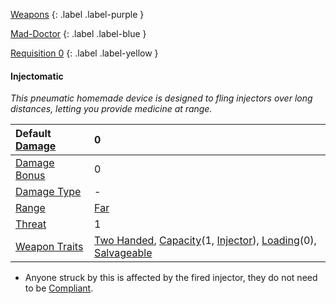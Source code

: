 
[Weapons](Game/Weapons-List)
{: .label .label-purple }

[Mad-Doctor](Game/Blocks/Mad-Doctor)
{: .label .label-blue }

[Requisition 0](Game/Deployment#Requisition)
{: .label .label-yellow }
#### Injectomatic
*This pneumatic homemade device is designed to fling injectors over long distances, letting you provide medicine at range.*

| Default [Damage](Core/Weapons#Calculating%20Damage) | 0                                                                                                                                                                                                          |
| :-------------------------------------------------- | :--------------------------------------------------------------------------------------------------------------------------------------------------------------------------------------------------------- |
| [Damage Bonus](Game/Core/Weapons#Damage%20Bonus)    | 0                                                                                                                                                                                                          |
| [Damage Type](Core/Weapons#Damage%20Type)           | -                                                                                                                                                                                                          |
| [Range](Core/Weapons#Range)                         | [Far](Game/Core/Movement#Far)                                                                                                                                                                              |
| [Threat](Core/Weapons#Threat)                       | 1                                                                                                                                                                                                          |
| [Weapon Traits](Core/Weapon-Traits)                 | [Two Handed](Game/Core/Blocks/Two-Handed), [Capacity](Game/Core/Blocks/Capacity)(1, [Injector](Game/Blocks/Injector)), [Loading](Game/Core/Blocks/Loading)(0), [Salvageable](Game/Core/Blocks/Salvageable) |

* Anyone struck by this is affected by the fired injector, they do not need to be [Compliant](Game/Core/Terminology#Compliant).